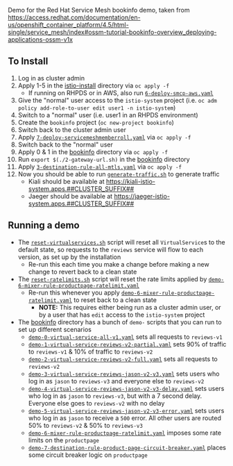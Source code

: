Demo for the Red Hat Service Mesh bookinfo demo, taken from https://access.redhat.com/documentation/en-us/openshift_container_platform/4.5/html-single/service_mesh/index#ossm-tutorial-bookinfo-overview_deploying-applications-ossm-v1x

## To Install
1. Log in as cluster admin
1. Apply 1-5 in the [istio-install](istio-install) directory via `oc apply -f`
    - If running on RHPDS or in AWS, also run [`6-deploy-smcp-aws.yaml`](istio-install/6-deploy-smcp-aws.yaml)
1. Give the "normal" user access to the `istio-system` project (i.e. `oc adm policy add-role-to-user edit user1 -n istio-system`)
1. Switch to a "normal" user (i.e. user1 in an RHPDS environment)
1. Create the `bookinfo` project (`oc new-project bookinfo`)
1. Switch back to the cluster admin user
1. Apply [`7-deploy-servicemeshmemberroll.yaml`](istio-install/7-deploy-servicemeshmemberroll.yaml) via `oc apply -f`
1. Switch back to the "normal" user
1. Apply 0 & 1 in the [bookinfo](bookinfo) directory via `oc apply -f`
1. Run `export $(./2-gateway-url.sh)` in the [bookinfo](bookinfo) directory
1. Apply [`3-destination-rule-all-mtls.yaml`](bookinfo/3-destination-rule-all-mtls.yaml) via `oc apply -f`
1. Now you should be able to run [`generate-traffic.sh`](bookinfo/generate-traffic.sh) to generate traffic
    - Kiali should be available at https://kiali-istio-system.apps.##CLUSTER_SUFFIX##
    - Jaeger should be available at https://jaeger-istio-system.apps.##CLUSTER_SUFFIX##

## Running a demo
- The [`reset-virtualservices.sh`](bookinfo/reset-virtualservices.sh) script will reset all `VirtualService`s to the default state, so requests to the `reviews` service will flow to each version, as set up by the installation
    - Re-run this each time you make a change before making a new change to revert back to a clean state
- The [`reset-ratelimits.sh`](bookinfo/reset-ratelimits.sh) script will reset the rate limits applied by [`demo-6-mixer-rule-productpage-ratelimit.yaml`](bookinfo/demo-6-mixer-rule-productpage-ratelimit.yaml)
    - Re-run this whenever you apply [`demo-6-mixer-rule-productpage-ratelimit.yaml`](bookinfo/demo-6-mixer-rule-productpage-ratelimit.yaml) to reset back to a clean state
        - **NOTE:** This requires either being run as a cluster admin user, or by a user that has `edit` access to the `istio-system` project
- The [bookinfo](bookinfo) directory has a bunch of `demo-` scripts that you can run to set up different scenarios
    - [`demo-0-virtual-service-all-v1.yaml`](bookinfo/demo-0-virtual-service-all-v1.yaml) sets all requests to `reviews-v1`
    - [`demo-1-virtual-service-reviews-v2-partial.yaml`](bookinfo/demo-1-virtual-service-reviews-v2-partial.yaml) sets 90% of traffic to `reviews-v1` & 10% of traffic to `reviews-v2`
    - [`demo-2-virtual-service-reviews-v2-full.yaml`](bookinfo/demo-2-virtual-service-reviews-v2-full.yaml) sets all requests to `reviews-v2`
    - [`demo-3-virtual-service-reviews-jason-v2-v3.yaml`](bookinfo/demo-3-virtual-service-reviews-jason-v2-v3.yaml) sets users who log in as `jason` to `reviews-v3` and everyone else to `reviews-v2`
    - [`demo-4-virtual-service-reviews-jason-v2-v3-delay.yaml`](bookinfo/demo-4-virtual-service-reviews-jason-v2-v3-delay.yaml) sets users who log in as `jason` to `reviews-v3`, but with a 7 second delay. Everyone else goes to `reviews-v2` with no delay
    - [`demo-5-virtual-service-reviews-jason-v2-v3-error.yaml`](bookinfo/demo-5-virtual-service-reviews-jason-v2-v3-error.yaml) sets users who log in as `jason` to receive a `500` error. All other users are routed 50% to `reviews-v2` & 50% to `reviews-v3`
    - [`demo-6-mixer-rule-productpage-ratelimit.yaml`](bookinfo/demo-6-mixer-rule-productpage-ratelimit.yaml) imposes some rate limits on the `productpage`
    - [`demo-7-destination-rule-product-page-circuit-breaker.yaml`](bookinfo/demo-7-destination-rule-product-page-circuit-breaker.yaml) places some circuit breaker logic on `productpage`
